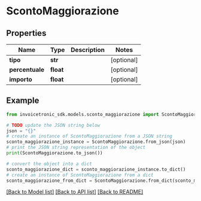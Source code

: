 # ScontoMaggiorazione


## Properties

Name | Type | Description | Notes
------------ | ------------- | ------------- | -------------
**tipo** | **str** |  | [optional] 
**percentuale** | **float** |  | [optional] 
**importo** | **float** |  | [optional] 

## Example

```python
from invoicetronic_sdk.models.sconto_maggiorazione import ScontoMaggiorazione

# TODO update the JSON string below
json = "{}"
# create an instance of ScontoMaggiorazione from a JSON string
sconto_maggiorazione_instance = ScontoMaggiorazione.from_json(json)
# print the JSON string representation of the object
print(ScontoMaggiorazione.to_json())

# convert the object into a dict
sconto_maggiorazione_dict = sconto_maggiorazione_instance.to_dict()
# create an instance of ScontoMaggiorazione from a dict
sconto_maggiorazione_from_dict = ScontoMaggiorazione.from_dict(sconto_maggiorazione_dict)
```
[[Back to Model list]](../README.md#documentation-for-models) [[Back to API list]](../README.md#documentation-for-api-endpoints) [[Back to README]](../README.md)


